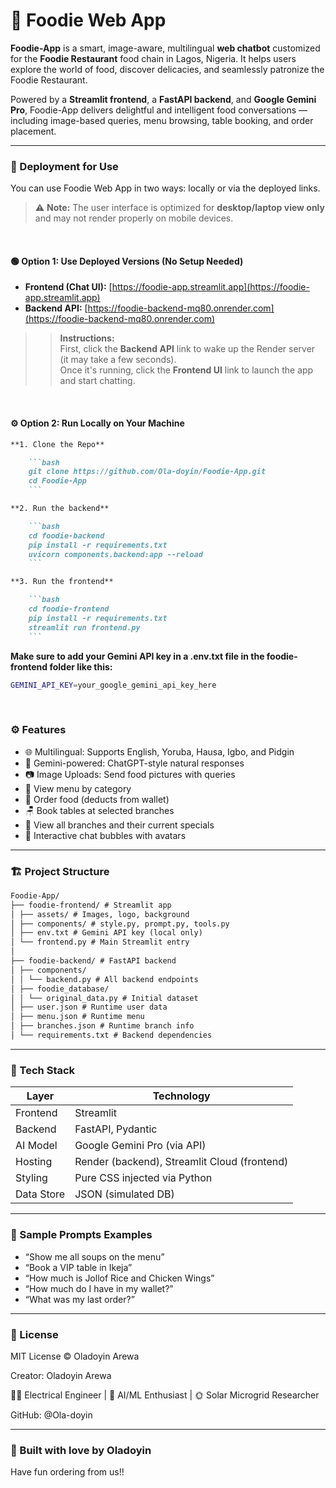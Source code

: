 ﻿# 🍲 Foodie Web App

**Foodie-App** is a smart, image-aware, multilingual **web chatbot** customized for the **Foodie Restaurant** food chain in Lagos, Nigeria. It helps users explore the world of food, discover delicacies, and seamlessly patronize the Foodie Restaurant.

Powered by a **Streamlit frontend**, a **FastAPI backend**, and **Google Gemini Pro**, Foodie-App delivers delightful and intelligent food conversations — including image-based queries, menu browsing, table booking, and order placement.

---



### 🚀 Deployment for Use
You can use Foodie Web App in two ways: locally or via the deployed links.

> ⚠️ **Note:** The user interface is optimized for **desktop/laptop view only** and may not render properly on mobile devices.

<br>

#### 🟢 Option 1: Use Deployed Versions (No Setup Needed)

- **Frontend (Chat UI):** [https://foodie-app.streamlit.app](https://foodie-app.streamlit.app)  
- **Backend API:** [https://foodie-backend-mq80.onrender.com](https://foodie-backend-mq80.onrender.com)

>> **Instructions:**  
>> First, click the **Backend API** link to wake up the Render server (it may take a few seconds).  
>> Once it's running, click the **Frontend UI** link to launch the app and start chatting.

<br>

#### ⚙️ Option 2: Run Locally on Your Machine

```md
**1. Clone the Repo**

    ```bash
    git clone https://github.com/Ola-doyin/Foodie-App.git
    cd Foodie-App
    ```

**2. Run the backend**

    ```bash
    cd foodie-backend
    pip install -r requirements.txt
    uvicorn components.backend:app --reload
    ```

**3. Run the frontend**

    ```bash
    cd foodie-frontend
    pip install -r requirements.txt
    streamlit run frontend.py
    ```
```

**Make sure to add your Gemini API key in a .env.txt file in the foodie-frontend folder like this:**
```bash
GEMINI_API_KEY=your_google_gemini_api_key_here
```

<br>



### ⚙️ Features

- 🌐 Multilingual: Supports English, Yoruba, Hausa, Igbo, and Pidgin
- 🧠 Gemini-powered: ChatGPT-style natural responses
- 📷 Image Uploads: Send food pictures with queries
- 🍱 View menu by category
- 🧾 Order food (deducts from wallet)
- 🪑 Book tables at selected branches
- 📍 View all branches and their current specials
- 💬 Interactive chat bubbles with avatars

---



### 🏗️ Project Structure
```md
Foodie-App/
├── foodie-frontend/ # Streamlit app
│ ├── assets/ # Images, logo, background
│ ├── components/ # style.py, prompt.py, tools.py
│ ├── env.txt # Gemini API key (local only)
│ └── frontend.py # Main Streamlit entry
│
├── foodie-backend/ # FastAPI backend
│ ├── components/
│ │ └── backend.py # All backend endpoints
│ ├── foodie_database/
│ │ └── original_data.py # Initial dataset
│ ├── user.json # Runtime user data
│ ├── menu.json # Runtime menu
│ ├── branches.json # Runtime branch info
│ └── requirements.txt # Backend dependencies
```

---



### 🔧 Tech Stack

| Layer     | Technology                    |
|-----------|-------------------------------|
| Frontend  | Streamlit                     |
| Backend   | FastAPI, Pydantic             |
| AI Model  | Google Gemini Pro (via API)   |
| Hosting   | Render (backend), Streamlit Cloud (frontend) |
| Styling   | Pure CSS injected via Python  |
| Data Store| JSON (simulated DB)           |

---



### 💬 Sample Prompts Examples

- “Show me all soups on the menu”
- “Book a VIP table in Ikeja”
- “How much is Jollof Rice and Chicken Wings”
- “How much do I have in my wallet?”
- “What was my last order?”

---



### 📄 License
MIT License © Oladoyin Arewa

Creator: Oladoyin Arewa

👩‍🔬 Electrical Engineer | 🧠 AI/ML Enthusiast | 🌞 Solar Microgrid Researcher

GitHub: @Ola-doyin

---


### 💖 Built with love by Oladoyin
Have fun ordering from us!!
